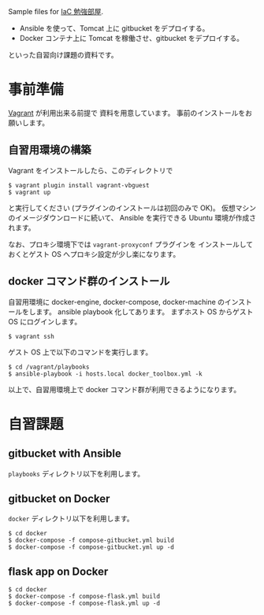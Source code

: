 Sample files for [IaC 勉強部屋](http://hfs.connpass.com/event/31879/).

* Ansible を使って、Tomcat 上に gitbucket をデプロイする。
* Docker コンテナ上に Tomcat を稼働させ、gitbucket をデプロイする。

といった自習向け課題の資料です。

# 事前準備

[Vagrant](https://www.vagrantup.com) が利用出来る前提で
資料を用意しています。
事前のインストールをお願いします。

## 自習用環境の構築

Vagrant をインストールしたら、このディレクトリで

    $ vagrant plugin install vagrant-vbguest
    $ vagrant up

と実行してください (プラグインのインストールは初回のみで OK)。
仮想マシンのイメージダウンロードに続いて、
Ansible を実行できる Ubuntu 環境が作成されます。

なお、プロキシ環境下では ``vagrant-proxyconf`` プラグインを
インストールしておくとゲスト OS へプロキシ設定が少し楽になります。

## docker コマンド群のインストール

自習用環境に docker-engine, docker-compose, docker-machine のインストールをします。
ansible playbook 化してあります。
まずホスト OS からゲスト OS にログインします。

    $ vagrant ssh

ゲスト OS 上で以下のコマンドを実行します。

    $ cd /vagrant/playbooks
    $ ansible-playbook -i hosts.local docker_toolbox.yml -k

以上で、自習用環境上で docker コマンド群が利用できるようになります。

# 自習課題

## gitbucket with Ansible

``playbooks`` ディレクトリ以下を利用します。

## gitbucket on Docker

``docker`` ディレクトリ以下を利用します。

```
$ cd docker
$ docker-compose -f compose-gitbucket.yml build
$ docker-compose -f compose-gitbucket.yml up -d
```

## flask app on Docker

```
$ cd docker
$ docker-compose -f compose-flask.yml build
$ docker-compose -f compose-flask.yml up -d
```
